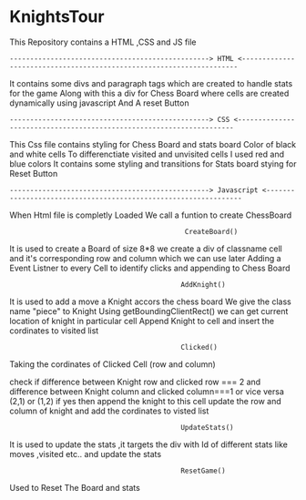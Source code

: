 # KnightsTour


This Repository contains a HTML ,CSS and JS file

    -------------------------------------------------> HTML <---------------------------------------------------------------------

It contains some divs and paragraph tags which are created to handle stats for the game
Along with this a div for Chess Board where cells are created dynamically using javascript
And A reset Button

    -------------------------------------------------> CSS <---------------------------------------------------------------------

This Css file contains styling for Chess Board and stats board 
Color of black and white cells 
To differenctiate visited and unvisited cells I used red and blue colors
It contains some styling and transitions for Stats board 
stying for Reset Button

    -------------------------------------------------> Javascript <----------------------------------------------------------------

When Html file is completly Loaded We call a funtion to create ChessBoard

                                               CreateBoard()
It is used to create a Board of size 8*8
we create a div of classname cell and it's corresponding row and column which we can use later 
Adding a Event Listner to every Cell to identify clicks and appending to Chess Board

                                              AddKnight()
It is used to add a move a Knight accors the chess board
We give the class name "piece" to Knight 
Using getBoundingClientRect() we can get current location of knight in particular cell
Append Knight to cell and insert the cordinates to visited list

                                              Clicked()
Taking the cordinates of Clicked Cell (row and column)

check if difference between Knight row and clicked row === 2 and difference between Knight column and clicked column===1 or vice versa (2,1) or (1,2) 
if yes then append the knight to this cell 
update the row and column of knight and add the cordinates to visted list

                                              UpdateStats()
It is used to update the stats ,it targets the div with Id of different stats like moves ,visited etc.. and update the stats

                                              ResetGame()
Used to Reset The Board and stats
